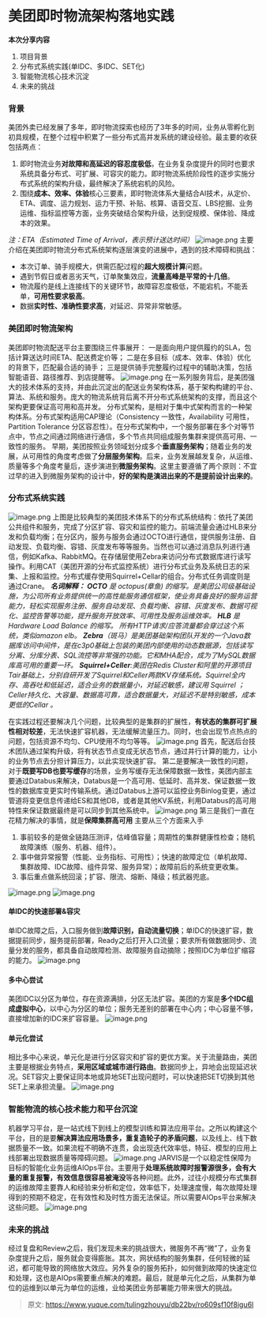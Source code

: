 # 美团即时物流架构落地实践

**本次分享内容**

1. 项目背景
2. 分布式系统实践(单IDC、多IDC、SET化)
3. 智能物流核心技术沉淀
4. 未来的挑战

### 背景
美团外卖已经发展了多年，即时物流探索也经历了3年多的时间，业务从零孵化到初具规模，在整个过程中积累了一些分布式高并发系统的建设经验。最主要的收获包括两点：

1. 即时物流业务**对故障和高延迟的容忍度极低**，在业务复杂度提升的同时也要求系统具备分布式、可扩展、可容灾的能力。即时物流系统阶段性的逐步实施分布式系统的架构升级，最终解决了系统宕机的风险。
2. 围绕**成本、效率、体验**核心三要素，即时物流体系大量结合AI技术，从定价、ETA、调度、运力规划、运力干预、补贴、核算、语音交互、LBS挖掘、业务运维、指标监控等方面，业务突破结合架构升级，达到促规模、保体验、降成本的效果。

_注：ETA（Estimated Time of Arrival，表示预计送达时间）_
![image.png](./img/Ru5DXMRRImUbAh-b/1719223991422-73d2e37c-4513-42f2-a3e4-7dec39679d53-454704.png)
主要介绍在美团即时物流分布式系统架构逐层演变的进展中，遇到的技术障碍和挑战：

- 本次订单、骑手规模大，供需匹配过程的**超大规模计算**问题。
- 遇到节假日或者恶劣天气，订单聚集效应，**流量高峰是平常的十几倍**。
- 物流履约是线上连接线下的关键环节，故障容忍度极低，不能宕机，不能丢单，**可用性要求极高**。
- 数据**实时性、准确性要求高**，对延迟、异常非常敏感。

### 美团即时物流架构
美团即时物流配送平台主要围绕三件事展开：
一是面向用户提供履约的SLA，包括计算送达时间ETA、配送费定价等；
二是在多目标（成本、效率、体验）优化的背景下，匹配最合适的骑手；
三是提供骑手完整履约过程中的辅助决策，包括智能语音、路径推荐、到店提醒等。
![image.png](./img/Ru5DXMRRImUbAh-b/1719223991383-df19ae17-b0c9-42fc-baf1-a942e5af6408-665561.png)
在一系列服务背后，是美团强大的技术体系的支持，并由此沉淀出的配送业务架构体系，基于架构构建的平台、算法、系统和服务。庞大的物流系统背后离不开分布式系统架构的支撑，而且这个架构更要保证高可用和高并发。
分布式架构，是相对于集中式架构而言的一种架构体系。分布式架构适用CAP理论（Consistency 一致性，Availability 可用性，Partition Tolerance 分区容忍性）。在分布式架构中，一个服务部署在多个对等节点中，节点之间通过网络进行通信，多个节点共同组成服务集群来提供高可用、一致性的服务。
早期，美团按照业务领域划分成多个**垂直服务架构**；随着业务的发展，从可用性的角度考虑做了**分层服务架构**。后来，业务发展越发复杂，从运维、质量等多个角度考量后，逐步演进到**微服务架构**。这里主要遵循了两个原则：不宜过早的进入到微服务架构的设计中，**好的架构是演进出来的不是提前设计出来的**。

### 分布式系统实践
![image.png](./img/Ru5DXMRRImUbAh-b/1719223991393-edf18b7a-a86b-4a41-8b4b-fe219022963a-150283.png)
上图是比较典型的美团技术体系下的分布式系统结构：依托了美团公共组件和服务，完成了分区扩容、容灾和监控的能力。前端流量会通过HLB来分发和负载均衡；在分区内，服务与服务会通过OCTO进行通信，提供服务注册、自动发现、负载均衡、容错、灰度发布等等服务。当然也可以通过消息队列进行通信，例如Kafka、RabbitMQ。在存储层使用Zebra来访问分布式数据库进行读写操作。利用CAT（美团开源的分布式监控系统）进行分布式业务及系统日志的采集、上报和监控。分布式缓存使用Squirrel+Cellar的组合。分布式任务调度则是通过Crane。
_**名词解释：**_
_**OCTO** 是 octopus(章鱼) 的缩写。是美团公司级基础设施，为公司所有业务提供统一的高性能服务通信框架，使业务具备良好的服务运营能力，轻松实现服务注册、服务自动发现、负载均衡、容错、灰度发布、数据可视化、监控告警等功能，提升服务开放效率、可用性及服务运维效率。_
_**HLB** 是 Hardware Load Balance 的缩写。 所有HTTP请求/应答流量都会穿过这个系统，类似amazon elb。_
_**Zebra**（斑马）是美团基础架构团队开发的一个Java数据库访问中间件，是在c3p0基础上包装的美团内部使用的动态数据源，包括读写分离、分库分表、SQL流控等非常强的功能。它和MHA配合，成为了MySQL数据库高可用的重要一环。_
_**Squirrel+Celler**:美团在Redis Cluster和阿里的开源项目Tair基础上，分别自研开发了Squirrel和Celler两款KV存储系统。Squirrel全内存、高吞吐和低延迟，适合业务的数据量小，对延迟敏感，建议用 Squirrel ；Celler持久化、大容量、数据高可靠，适合数据量大，对延迟不是特别敏感，成本更低的Cellar 。_

在实践过程还要解决几个问题，比较典型的是集群的扩展性，**有状态的集群可扩展性相对较差**，无法快速扩容机器，无法缓解流量压力。同时，也会出现节点热点的问题，包括资源不均匀、CPU使用不均匀等等。
![image.png](./img/Ru5DXMRRImUbAh-b/1719223991552-e5430a3e-57fe-4140-906c-5669b825740e-217531.png)
首先，配送后台技术团队通过架构升级，将有状态节点变成无状态节点，通过并行计算的能力，让小的业务节点去分担计算压力，以此实现快速扩容。
第二是要解决一致性的问题，对于**既要写DB也要写缓存**的场景，业务写缓存无法保障数据一致性，美团内部主要通过Databus来解决，Databus是一个高可用、低延时、高并发、保证数据一致性的数据库变更实时传输系统。通过Databus上游可以监控业务Binlog变更，通过管道将变更信息传递给ES和其他DB，或者是其他KV系统，利用Databus的高可用特性来保证数据最终是可以同步到其他系统中。
![image.png](./img/Ru5DXMRRImUbAh-b/1719223991531-3078e7f7-87c4-4b07-a320-f8e34e18c2e1-568850.png)
第三是我们一直在花精力解决的事情，就是**保障集群高可用**
主要从三个方面来入手

1. 事前较多的是做全链路压测评，估峰值容量；周期性的集群健康性检查；随机故障演练（服务、机器、组件）。
2. 事中做异常报警（性能、业务指标、可用性）；快速的故障定位（单机故障、集群故障、IDC故障、组件异常、服务异常）；故障前后的系统变更收集。
3. 事后重点做系统回滚；扩容、限流、熔断、降级；核武器兜底。

![image.png](./img/Ru5DXMRRImUbAh-b/1719223992304-9d2e97f3-4e8c-431d-b3a2-9e3bd089d156-992651.png)
![image.png](./img/Ru5DXMRRImUbAh-b/1719223992236-a139a2ea-1aef-4f60-9e41-c87501231186-228691.png)

#### 单IDC的快速部署&容灾
单IDC故障之后，入口服务做到**故障识别，自动流量切换**；单IDC的快速扩容，数据提前同步，服务提前部署，Ready之后打开入口流量；要求所有做数据同步、流量分发的服务，都具备自动故障检测、故障服务自动摘除；按照IDC为单位扩缩容的能力。
![image.png](./img/Ru5DXMRRImUbAh-b/1719223992223-1560e628-69fa-4cfd-aede-4f5a6a524e3c-704390.png)

#### 多中心尝试
美团IDC以分区为单位，存在资源满排，分区无法扩容。美团的方案是**多个IDC组成虚拟中心**，以中心为分区的单位；服务无差别的部署在中心内；中心容量不够，直接增加新的IDC来扩容容量。
![image.png](./img/Ru5DXMRRImUbAh-b/1719223992249-14364974-123f-4f39-a743-28e3541b5956-592327.png)

#### 单元化尝试
相比多中心来说，单元化是进行分区容灾和扩容的更优方案。关于流量路由，美团主要是根据业务特点，**采用区域或城市进行路由**。数据同步上，异地会出现延迟状况。SET容灾上要保证同本地或异地SET出现问题时，可以快速把SET切换到其他SET上来承担流量。
![image.png](./img/Ru5DXMRRImUbAh-b/1719223992303-3f2e6364-d3c0-4ba4-8ebd-0036f842392f-558219.png)

### 智能物流的核心技术能力和平台沉淀
机器学习平台，是一站式线下到线上的模型训练和算法应用平台。之所以构建这个平台，目的是要**解决算法应用场景多，重复造轮子的矛盾问题**，以及线上、线下数据质量不一致。如果流程不明确不连贯，会出现迭代效率低，特征、模型的应用上线部署出现数据质量等障碍问题。
![image.png](./img/Ru5DXMRRImUbAh-b/1719223992727-8499fb09-853c-41ba-a76e-7b8f10a2531a-636959.png)
JARVIS是一个以稳定性保障为目标的智能化业务运维AIOps平台。主要用于**处理系统故障时报警源很多，会有大量的重复报警，有效信息很容易被淹没**等各种问题。此外，过往小规模分布式集群的运维故障主要靠人和经验来分析和定位，效率低下，处理速度慢，每次故障处理得到的预期不稳定，在有效性和及时性方面无法保证。所以需要AIOps平台来解决这些问题。
![image.png](./img/Ru5DXMRRImUbAh-b/1719223992984-79231db5-161d-4ae1-8a59-beaebb051075-457324.png)

### 未来的挑战
经过复盘和Review之后，我们发现未来的挑战很大，微服务不再“微”了，业务复杂度提升之后，服务就会变得膨胀。其次，网状结构的服务集群，任何轻微的延迟，都可能导致的网络放大效应。另外复杂的服务拓扑，如何做到故障的快速定位和处理，这也是AIOps需要重点解决的难题。最后，就是单元化之后，从集群为单位的运维到以单元为单位的运维，业给美团业务部署能力带来很大的挑战。


> 原文: <https://www.yuque.com/tulingzhouyu/db22bv/ro609sf10f8igu6l>